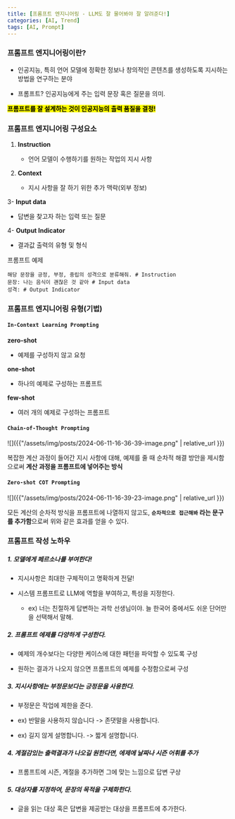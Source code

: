 ```yaml
---
title: [프롬프트 엔지니어링 - LLM도 잘 물어봐야 잘 알려준다!]
categories: [AI, Trend]
tags: [AI, Prompt]		
---
```


### 프롬프트 엔지니어링이란?

- 인공지능, 특히 언어 모델에 정확한 정보나 창의적인 콘텐츠를 생성하도록 지시하는 방법을 연구하는 분야

- 프롬프트? 인공지능에게 주는 입력 문장 혹은 질문을 의미.

**<mark>프롬프트를 잘 설계하는 것이 인공지능의 출력 품질을 결정!</mark>**
 
### 프롬프트 엔지니어링 구성요소

1. **Instruction**
   
   - 언어 모델이 수행하기를 원하는 작업의 지시 사항

2. **Context**
   
   - 지시 사항을 잘 하기 위한 추가 맥락(외부 정보)

3- **Input data**

- 답변을 찾고자 하는 입력 또는 질문

4- **Output Indicator**

- 결과값 출력의 유형 및 형식



프롬프트 예제

```
해당 문장을 긍정, 부정, 중립의 성격으로 분류해줘. # Instruction
문장: 나는 음식이 괜찮은 것 같아 # Input data
성격: # Output Indicator
```



### 프롬프트 엔지니어링 유형(기법)

#### `In-Context Learning Prompting`

**zero-shot**

- 예제를 구성하지 않고 요청

**one-shot**

- 하나의 예제로 구성하는 프롬프트

**few-shot**

- 여러 개의 예제로 구성하는 프롬프트



#### `Chain-of-Thought Prompting`

![]({{"/assets/img/posts/2024-06-11-16-36-39-image.png"  | relative_url }})

복잡한 계산 과정이 들어간 지시 사항에 대해, 예제를 줄 때 순차적 해결 방안을 제시함으로써 **계산 과정을 프롬프트에 넣어주는 방식**



#### `Zero-shot COT Prompting`

![]({{"/assets/img/posts/2024-06-11-16-39-23-image.png"  | relative_url }})

모든 계산의 순차적 방식을 프롬프트에 나열하지 않고도, **`순차적으로 접근해봐` 라는 문구를 추가함**으로써 위와 같은 효과를 얻을 수 있다.



### 프롬프트 작성 노하우

##### 1. 모델에게 페르소나를 부여한다!

- 지시사항은 최대한 구체적이고 명확하게 전달!

- 시스템 프롬프트로 LLM에 역할을 부여하고, 특성을 지정한다.
  
  - ex) 너는 친절하게 답변하는 과학 선생님이야. 늘 한국어 중에서도 쉬운 단어만을 선택해서 말해.

##### 2. 프롬프트 에제를 다양하게 구성한다.

- 예제의 개수보다는 다양한 케이스에 대한 패턴을 파악할 수 있도록 구성

- 원하는 결과가 나오지 않으면 프롬프트의 예제를 수정함으로써 구성

##### 3. 지시사항에는 부정문보다는 긍정문을 사용한다.

- 부정문은 작업에 제한을 준다.

- ex) 반말을 사용하지 않습니다 -> 존댓말을 사용합니다.

- ex) 길지 않게 설명합니다. -> 짧게 설명합니다.

##### 4. 계절감있는 출력결과가 나오길 원한다면, 에제에 날짜나 시즌 어휘를 추가

- 프롬프트에 시즌, 계절을 추가하면 그에 맞는 느낌으로 답변 구상

##### 5. 대상자를 지정하여, 문장의 목적을 구체화한다.

- 글을 읽는 대상 혹은 답변을 제공받는 대상을 프롬프트에 추가한다.








